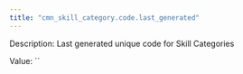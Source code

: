 ```yaml
---
title: "cmn_skill_category.code.last_generated"
---
```


Description: Last generated unique code for Skill Categories

Value: ``